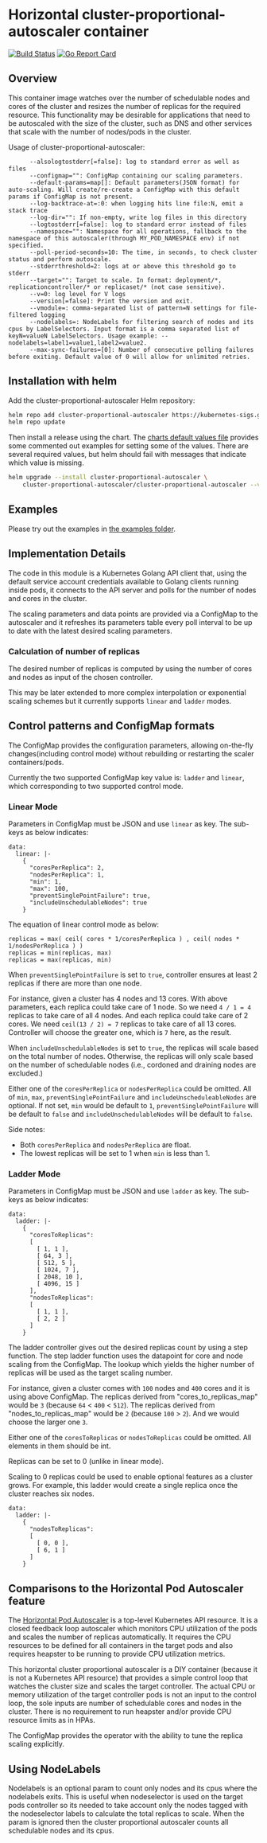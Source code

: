 # Horizontal cluster-proportional-autoscaler container

[![Build Status](https://travis-ci.org/kubernetes-incubator/cluster-proportional-autoscaler.png)](https://travis-ci.org/kubernetes-incubator/cluster-proportional-autoscaler)
[![Go Report Card](https://goreportcard.com/badge/github.com/kubernetes-incubator/cluster-proportional-autoscaler)](https://goreportcard.com/report/github.com/kubernetes-incubator/cluster-proportional-autoscaler)

## Overview

This container image watches over the number of schedulable nodes and cores of the cluster and resizes
the number of replicas for the required resource. This functionality may be desirable for applications
that need to be autoscaled with the size of the cluster, such as DNS and other services that scale
with the number of nodes/pods in the cluster.

Usage of cluster-proportional-autoscaler:

```
      --alsologtostderr[=false]: log to standard error as well as files
      --configmap="": ConfigMap containing our scaling parameters.
      --default-params=map[]: Default parameters(JSON format) for auto-scaling. Will create/re-create a ConfigMap with this default params if ConfigMap is not present.
      --log-backtrace-at=:0: when logging hits line file:N, emit a stack trace
      --log-dir="": If non-empty, write log files in this directory
      --logtostderr[=false]: log to standard error instead of files
      --namespace="": Namespace for all operations, fallback to the namespace of this autoscaler(through MY_POD_NAMESPACE env) if not specified.
      --poll-period-seconds=10: The time, in seconds, to check cluster status and perform autoscale.
      --stderrthreshold=2: logs at or above this threshold go to stderr
      --target="": Target to scale. In format: deployment/*, replicationcontroller/* or replicaset/* (not case sensitive).
      --v=0: log level for V logs
      --version[=false]: Print the version and exit.
      --vmodule=: comma-separated list of pattern=N settings for file-filtered logging
      --nodelabels=: NodeLabels for filtering search of nodes and its cpus by LabelSelectors. Input format is a comma separated list of keyN=valueN LabelSelectors. Usage example: --nodelabels=label1=value1,label2=value2.
      --max-sync-failures=[0]: Number of consecutive polling failures before exiting. Default value of 0 will allow for unlimited retries.
```

## Installation with helm

Add the cluster-proportional-autoscaler Helm repository:
```sh
helm repo add cluster-proportional-autoscaler https://kubernetes-sigs.github.io/cluster-proportional-autoscaler
helm repo update
```

Then install a release using the chart.  The [charts default values file](charts/cluster-proportional-autoscaler/values.yaml) provides some commented out examples for setting some of the values.  There are several required values, but helm should fail with messages that indicate which value is missing.
```sh
helm upgrade --install cluster-proportional-autoscaler \
    cluster-proportional-autoscaler/cluster-proportional-autoscaler --values <<name_of_your_values_file>>.yaml
```

## Examples

Please try out the examples in [the examples folder](examples/).

## Implementation Details

The code in this module is a Kubernetes Golang API client that, using the default service account credentials
available to Golang clients running inside pods, it connects to the API server and polls for the number of nodes
and cores in the cluster.

The scaling parameters and data points are provided via a ConfigMap to the autoscaler and it refreshes its
parameters table every poll interval to be up to date with the latest desired scaling parameters.

### Calculation of number of replicas

The desired number of replicas is computed by using the number of cores and nodes as input of the chosen controller.

This may be later extended to more complex interpolation or exponential scaling schemes
but it currently supports `linear` and `ladder` modes.

## Control patterns and ConfigMap formats

The ConfigMap provides the configuration parameters, allowing on-the-fly changes(including control mode) without
rebuilding or restarting the scaler containers/pods.

Currently the two supported ConfigMap key value is: `ladder` and `linear`, which corresponding to two supported control mode.

### Linear Mode

Parameters in ConfigMap must be JSON and use `linear` as key. The sub-keys as below indicates:

```
data:
  linear: |-
    {
      "coresPerReplica": 2,
      "nodesPerReplica": 1,
      "min": 1,
      "max": 100,
      "preventSinglePointFailure": true,
      "includeUnschedulableNodes": true
    }
```

The equation of linear control mode as below:
```
replicas = max( ceil( cores * 1/coresPerReplica ) , ceil( nodes * 1/nodesPerReplica ) )
replicas = min(replicas, max)
replicas = max(replicas, min)
```

When `preventSinglePointFailure` is set to `true`, controller ensures at least 2 replicas
if there are more than one node.

For instance, given a cluster has 4 nodes and 13 cores. With above parameters, each replica could take care of 1 node.
So we need `4 / 1 = 4` replicas to take care of all 4 nodes. And each replica could take care of 2 cores. We need `ceil(13 / 2) = 7`
replicas to take care of all 13 cores. Controller will choose the greater one, which is `7` here, as the result.

When `includeUnschedulableNodes` is set to `true`, the replicas will scale based on the total number of nodes.
Otherwise, the replicas will only scale based on the number of schedulable nodes (i.e., cordoned and draining nodes are
excluded.)

Either one of the `coresPerReplica` or `nodesPerReplica` could be omitted. All of  `min`, `max`,
`preventSinglePointFailure` and `includeUnscheduleableNodes` are optional. If not set, `min` would be default to `1`,
`preventSinglePointFailure` will be default to `false` and `includeUnschedulableNodes` will be default to `false`.

Side notes:
- Both `coresPerReplica` and `nodesPerReplica` are float.
- The lowest replicas will be set to 1 when `min` is less than 1.

### Ladder Mode

Parameters in ConfigMap must be JSON and use `ladder` as key. The sub-keys as below indicates:

```
data:
  ladder: |-
    {
      "coresToReplicas":
      [
        [ 1, 1 ],
        [ 64, 3 ],
        [ 512, 5 ],
        [ 1024, 7 ],
        [ 2048, 10 ],
        [ 4096, 15 ]
      ],
      "nodesToReplicas":
      [
        [ 1, 1 ],
        [ 2, 2 ]
      ]
    }
```

The ladder controller gives out the desired replicas count by using a step function.
The step ladder function uses the datapoint for core and node scaling from the ConfigMap.
The lookup which yields the higher number of replicas will be used as the target scaling number.

For instance, given a cluster comes with `100` nodes and `400` cores and it is using above ConfigMap.
The replicas derived from "cores_to_replicas_map" would be `3` (because `64` < `400` < `512`).
The replicas derived from "nodes_to_replicas_map" would be `2` (because `100` > `2`).
And we would choose the larger one `3`.

Either one of the `coresToReplicas` or `nodesToReplicas` could be omitted. All elements in them should
be int.

Replicas can be set to 0 (unlike in linear mode).

Scaling to 0 replicas could be used to enable optional features as a cluster grows. For example, this
ladder would create a single replica once the cluster reaches six nodes.

```
data:
  ladder: |-
    {
      "nodesToReplicas":
      [
        [ 0, 0 ],
        [ 6, 1 ]
      ]
    }
```

## Comparisons to the Horizontal Pod Autoscaler feature

The [Horizontal Pod Autoscaler](http://kubernetes.io/docs/user-guide/horizontal-pod-autoscaling/) is a top-level Kubernetes API resource. It is a closed feedback loop autoscaler which monitors CPU utilization of the pods and scales the number of replicas automatically. It requires the CPU resources to be defined for all containers in the target pods and also requires heapster to be running to provide CPU utilization metrics.

This horizontal cluster proportional autoscaler is a DIY container (because it is not a Kubernetes API resource) that provides a simple control loop that watches the cluster size and scales the target controller. The actual CPU or memory utilization of the target controller pods is not an input to the control loop, the sole inputs are number of schedulable cores and nodes in the cluster.
There is no requirement to run heapster and/or provide CPU resource limits as in HPAs.

The ConfigMap provides the operator with the ability to tune the replica scaling explicitly.

## Using NodeLabels

Nodelabels is an optional param to count only nodes and its cpus where the nodelabels exits. This is useful when nodeselector is used on the target pods controller so its needed to take account only the nodes tagged with the nodeselector labels to calculate the total replicas to scale. When the param is ignored then the cluster proportional autoscaler counts all schedulable nodes and its cpus.
